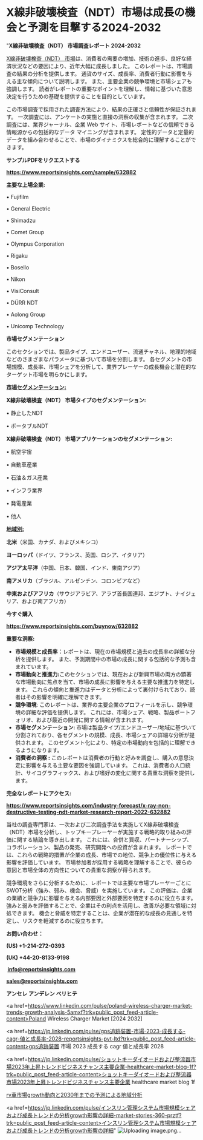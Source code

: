 # X線非破壊検査（NDT）市場は成長の機会と予測を目撃する2024-2032

"<strong>X線非破壊検査（NDT） 市場調査レポート 2024-2032</strong>

<a href=https://www.reportsinsights.com/sample/632882>X線非破壊検査（NDT） 市場</a>は、消費者の需要の増加、技術の進歩、良好な経済状況などの要因により、近年大幅に成長しました。 このレポートは、市場調査の結果の分析を提供します。 通貨のサイズ、成長率、消費者行動に影響を与える主な傾向について説明します。 また、主要企業の競争環境と市場シェアも強調します。 読者がレポートの重要なポイントを理解し、情報に基づいた意思決定を行うための基礎を提供することを目的としています。

この市場調査で採用された調査方法により、結果の正確さと信頼性が保証されます。 一次調査には、アンケートの実施と直接の洞察の収集が含まれます。 二次調査には、業界ジャーナル、企業 Web サイト、市場レポートなどの信頼できる情報源からの包括的なデータ マイニングが含まれます。 定性的データと定量的データを組み合わせることで、市場のダイナミクスを総合的に理解することができます。

<strong><b>サンプルPDFをリクエストする</b></strong>

<a href=https://www.reportsinsights.com/sample/632882><strong><u>https://www.reportsinsights.com/sample/632882</u></strong></a>

<strong>主要な上場企業:</strong>

• Fujifilm

• General Electric

• Shimadzu

• Comet Group

• Olympus Corporation

• Rigaku

• Bosello

• Nikon

• VisiConsult

• DÜRR NDT

• Aolong Group

• Unicomp Technology

<strong>市場セグメンテーション</strong>

このセクションでは、製品タイプ、エンドユーザー、流通チャネル、地理的地域などのさまざまなパラメータに基づいて市場を分割します。 各セグメントの市場規模、成長率、市場シェアを分析して、業界プレーヤーの成長機会と潜在的なターゲット市場を明らかにします。

<strong><u>市場セグメンテーション</u></strong><strong><u>:</u></strong>

<strong>X線非破壊検査（NDT） 市場タイプのセグメンテーション:</strong>

• 静止したNDT

• ポータブルNDT

<strong>X線非破壊検査（NDT） 市場アプリケーションのセグメンテーション:</strong>

• 航空宇宙

• 自動車産業

• 石油＆ガス産業

• インフラ業界

• 発電産業

• 他人

<strong><u>地域別</u></strong><strong><u>:</u></strong>

<strong>北米</strong>（米国、カナダ、およびメキシコ）

<strong>ヨーロッパ</strong>（ドイツ、フランス、英国、ロシア、イタリア）

<strong>アジア太平洋</strong>（中国、日本、韓国、インド、東南アジア）

<strong>南アメリカ</strong>（ブラジル、アルゼンチン、コロンビアなど）

<strong>中東およびアフリカ</strong>（サウジアラビア、アラブ首長国連邦、エジプト、ナイジェリア、および南アフリカ）

<strong>今すぐ購入</strong>

<a href=https://www.reportsinsights.com/buynow/632882><strong><u>https://www.reportsinsights.com/buynow/632882</u></strong></a>

<strong>重要な洞察:</strong>
<ul>
  <li><strong>市場規模と成長率：</strong>レポートは、現在の市場規模と過去の成長率の詳細な分析を提供します。 また、予測期間中の市場の成長に関する包括的な予測も含まれています。</li>
  <li><strong>市場動向と推進力:</strong>このセクションでは、現在および新興市場の両方の顕著な市場動向に焦点を当て、市場の成長に影響を与える主要な推進力を特定します。 これらの傾向と推進力はデータと分析によって裏付けられており、読者はその影響を明確に理解できます。</li>
  <li><strong>競争環境</strong>: このレポートは、業界の主要企業のプロフィールを示し、競争環境の詳細な評価を提供します。 これには、市場シェア、戦略、製品ポートフォリオ、および最近の開発に関する情報が含まれます。</li>
  <li><strong>市場セグメンテーション: </strong>市場は製品タイプ/エンドユーザー/地域に基づいて分割されており、各セグメントの規模、成長、市場シェアの詳細な分析が提供されます。 このセグメント化により、特定の市場動向を包括的に理解できるようになります。</li>
  <li><strong>消費者の洞察 : </strong>このレポートは消費者の行動と好みを調査し、購入の意思決定に影響を与える主要な要因を強調しています。 これは、消費者の人口統計、サイコグラフィックス、および嗜好の変化に関する貴重な洞察を提供します。</li>
</ul>
<strong>完全なレポートにアクセス:</strong>

<a href=https://www.reportsinsights.com/industry-forecast/x-ray-non-destructive-testing-ndt-market-research-report-2022-632882><strong><u><b>https://www.reportsinsights.com/industry-forecast/x-ray-non-destructive-testing-ndt-market-research-report-2022-632882</b></u></strong></a>

当社の調査専門家は、一次および二次調査手法を実施してX線非破壊検査（NDT）市場を分析し、トップキープレーヤーが実施する戦略的取り組みの評価に関する結論を導き出します。 これには、合併と買収、パートナーシップ、コラボレーション、製品の発売、研究開発への投資が含まれます。 レポートでは、これらの戦略的措置が企業の成長、市場での地位、競争上の優位性に与える影響を評価しています。 市場参加者が採用する戦略を理解することで、彼らの意図と市場全体の方向性についての貴重な洞察が得られます。

競争環境をさらに分析するために、レポートでは主要な市場プレーヤーごとにSWOT分析（強み、弱み、機会、脅威）を実施しています。 この評価は、企業の業績と競争力に影響を与える内部要因と外部要因を特定するのに役立ちます。 強みと弱みを評価することで、企業はその利点を活用し、改善が必要な領域に対処できます。 機会と脅威を特定することは、企業が潜在的な成長の見通しを特定し、リスクを軽減するのに役立ちます。

<strong>お問い合わせ：</strong>

<strong>(US) +1-214-272-0393</strong>

<strong>(UK) +44-20-8133-9198</strong>

<strong> </strong><a href=info@reportsinsights.com><strong><u>info@reportsinsights.com</u></strong></a>

<a href=sales@reportsinsights.com><strong><u>sales@reportsinsights.com</u></strong></a>

<strong>アンセレ アンデレン ベリヒテ</strong>

<a href=https://www.linkedin.com/pulse/poland-wireless-charger-market-trends-growth-analysis-5amxf?trk=public_post_feed-article-content>Poland Wireless Charger Market [2024 2032]</a>

<a href=https://jp.linkedin.com/pulse/gps追跡装置-市場-2023-成長する-cagr-値と成長率-2028-reportsinsights-pvt-ltd?trk=public_post_feed-article-content>gps追跡装置 市場 2023 成長する cagr 値と成長率 2028</a>

<a href=https://jp.linkedin.com/pulse/ショットキーダイオードおよび整流器市場2023年上昇トレンドビジネスチャンス主要企業-healthcare-market-blog-1f?trk=public_post_feed-article-content>ショットキーダイオードおよび整流器市場2023年上昇トレンドビジネスチャンス主要企業 healthcare market blog 1f</a>

<a href=https://www.linkedin.com/pulse/rv車市場growth動向と2030年までの予測による地域分析-community-market-research-1etrf/>rv車市場growth動向と2030年までの予測による地域分析</a>

<a href=https://jp.linkedin.com/pulse/インスリン管理システム市場規模シェアおよび成長トレンドの分析growth影響の詳細-market-stories-360-prztf?trk=public_post_feed-article-content>インスリン管理システム市場規模シェアおよび成長トレンドの分析growth影響の詳細</a>"
![Uploading image.png…]()
